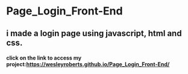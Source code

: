 # Page_Login_Front-End
## i made a login page using javascript, html and css.
#### click on the link to access my project:https://wesleyroberts.github.io/Page_Login_Front-End/
